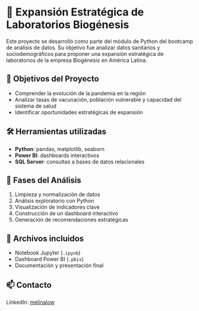 
# 🚀 Expansión Estratégica de Laboratorios Biogénesis

Este proyecto se desarrolló como parte del módulo de Python del bootcamp de análisis de datos. Su objetivo fue analizar datos sanitarios y sociodemográficos para proponer una expansión estratégica de laboratorios de la empresa Biogénesis en América Latina.

## 📌 Objetivos del Proyecto
- Comprender la evolución de la pandemia en la región
- Analizar tasas de vacunación, población vulnerable y capacidad del sistema de salud
- Identificar oportunidades estratégicas de expansión

## 🛠 Herramientas utilizadas
- **Python**: pandas, matplotlib, seaborn
- **Power BI**: dashboards interactivos
- **SQL Server**: consultas a bases de datos relacionales

## 🧪 Fases del Análisis
1. Limpieza y normalización de datos
2. Análisis exploratorio con Python
3. Visualización de indicadores clave
4. Construcción de un dashboard interactivo
5. Generación de recomendaciones estratégicas

## 📁 Archivos incluidos
- Notebook Jupyter (`.ipynb`)
- Dashboard Power BI (`.pbix`)
- Documentación y presentación final

## 📫 Contacto
LinkedIn: [melinalow](https://www.linkedin.com/in/melinalow)
